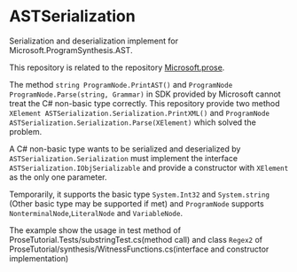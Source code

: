# ASTSerialization
Serialization and deserialization implement for Microsoft.ProgramSynthesis.AST.

This repository is related to the repository [Microsoft.prose](https://github.com/Microsoft/prose).

The method `string ProgramNode.PrintAST()` and `ProgramNode ProgramNode.Parse(string, Grammar)` 
in SDK provided by Microsoft cannot treat the C# non-basic type correctly. 
This repository provide two method `XElement ASTSerialization.Serialization.PrintXML()` and 
`ProgramNode ASTSerialization.Serialization.Parse(XElement)` which solved the problem.

A C# non-basic type wants to be serialized and deserialized by `ASTSerialization.Serialization`
must implement the interface `ASTSerialization.IObjSerializable` and provide a constructor
with `XElement` as the only one parameter.

Temporarily, it supports the basic type `System.Int32` and `System.string`
(Other basic type may be supported if met) and `ProgramNode` supports `NonterminalNode`,`LiteralNode`
and `VariableNode`.

The example show the usage in test method of ProseTutorial.Tests/substringTest.cs(method call) and class `Regex2` of
ProseTutorial/synthesis/WitnessFunctions.cs(interface and constructor implementation)

